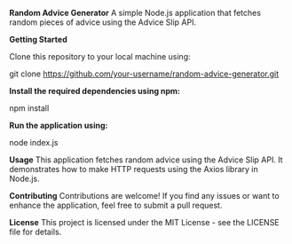 **Random Advice Generator**
A simple Node.js application that fetches random pieces of advice using the Advice Slip API.

**Getting Started**

Clone this repository to your local machine using:

git clone https://github.com/your-username/random-advice-generator.git

**Install the required dependencies using npm:**

npm install

**Run the application using:**

node index.js

**Usage**
This application fetches random advice using the Advice Slip API. It demonstrates how to make HTTP requests using the Axios library in Node.js.

**Contributing**
Contributions are welcome! If you find any issues or want to enhance the application, feel free to submit a pull request.

**License**
This project is licensed under the MIT License - see the LICENSE file for details.
